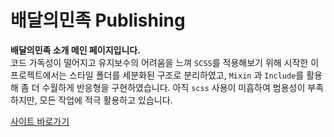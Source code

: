 # 배달의민족  Publishing

**배달의민족 소개 메인 페이지입니다.** <br>
코드 가독성이 떨어지고 유지보수의 어려움을 느껴
`SCSS`를 적용해보기 위해 시작한 이 프로젝트에서는 스타일 폴더를 세분화된 구조로 분리하였고,
`Mixin` 과 `Include`를 활용해 좀 더 수월하게 반응형을 구현하였습니다.
아직 `scss` 사용이 미흡하여 범용성이 부족하지만, 
모든 작업에 적극 활용하고 있습니다.

<a href='https://inyeob.com/baemin/'>사이트 바로가기</a>
